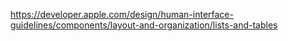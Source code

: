https://developer.apple.com/design/human-interface-guidelines/components/layout-and-organization/lists-and-tables
